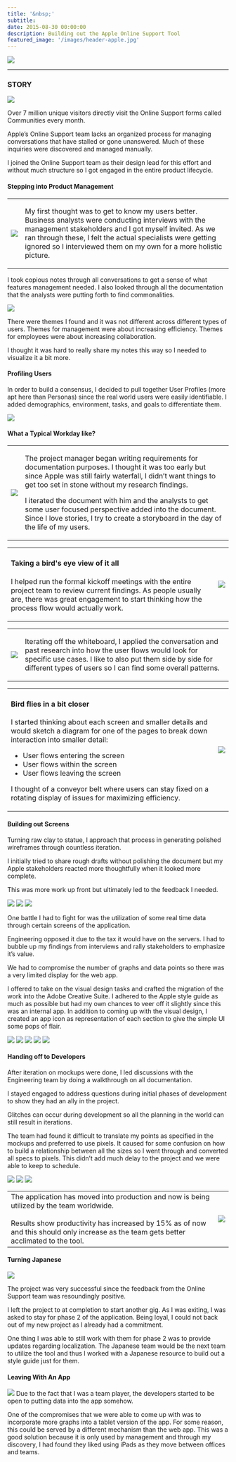 ```yaml
---
title: '&nbsp;'
subtitle: 
date: 2015-08-30 00:00:00
description: Building out the Apple Online Support Tool
featured_image: '/images/header-apple.jpg'
---
```


<img src="../images/story-poster-apple.png">

<hr>

### STORY

<img src="../images/story-apple-1.png">

Over 7 million unique visitors directly visit the Online Support forms called Communities every month. 

Apple’s Online Support team lacks an organized process for managing conversations that have stalled or gone unanswered. Much of these inquiries were discovered and managed manually.

I joined the Online Support team as their design lead for this effort and without much structure so I got engaged in the entire product lifecycle.

#### Stepping into Product Management

<table>

<tr>

<td class="half"><img src="../images/story-apple-2.jpg"></td>
<td>
<p>
My first thought was to get to know my users better. Business analysts were conducting interviews with the management stakeholders and I got myself invited. As we ran through these, I felt the actual specialists were getting ignored so I interviewed them on my own for a more holistic picture.
</p>
</td>

</tr>

</table>

I took copious notes through all conversations to get a sense of what features management needed. I also looked through all the documentation that the analysts were putting forth to find commonalities. 

<img src="../images/story-apple-3.png">

There were themes I found and it was not different across different types of users. Themes for management were about increasing efficiency. Themes for employees were about increasing collaboration.

I thought it was hard to really share my notes this way so I needed to visualize it a bit more.

#### Profiling Users

In order to build a consensus, I decided to pull together User Profiles (more apt here than Personas) since the real world users were easily identifiable. I added demographics, environment, tasks, and goals to differentiate them.

<img  src="../images/story-apple-4.png">

#### What a Typical Workday like?



<table>

<tr>

<td class="half"><img src="../images/story-apple-5.png"></td>
<td>
<p>
The project manager began writing requirements for documentation purposes.  I thought it was too early but since Apple was still fairly waterfall, I didn’t want things to get too set in stone without my research findings.
</p>
<p>
I iterated the document with him and the analysts to get some user focused perspective added into the document. Since I love stories, I try to create a storyboard in the day of the life of my users.
</p>
</td>

</tr>

</table>



<table>

<tr>

<td>
<h4>Taking a bird's eye view of it all</h4>
<p>I helped run the formal kickoff meetings with the entire project team to review current findings. As people usually are, there was great engagement to start thinking how the process flow would actually work. 
</p>
</td>
<td class="half">

<img src="../images/story-apple-6.png">

</td>

</tr>
</table>

<table>
<tr>
<td>

<img src="../images/story-apple-7.png">

</td>
<td class="third">

Iterating off the whiteboard, I applied the conversation and past research into how the user flows would look for specific use cases. I like to also put them side by side for different types of users so I can find some overall patterns.

</td>

</tr>

</table>

<table>

<tr>

<td class="half">
<h4>Bird flies in a bit closer</h4>
<p>I started thinking about each screen and smaller details and would sketch a diagram for one of the pages to break down interaction into smaller detail:</p>
<ul>
<li>User flows entering the screen</li>
<li>User flows within the screen</li>
<li>User flows leaving the screen</li>
</ul>
<p>I thought of a conveyor belt where users can stay fixed on a rotating display of issues for maximizing efficiency.</p>
</td>
<td>
<img src="../images/story-apple-8.png">
</td>

</tr>
</table>

#### Building out Screens

Turning raw clay to statue, I approach that process in generating polished wireframes through countless iteration.

I initially tried to share rough drafts without polishing the document but my Apple stakeholders reacted more thoughtfully when it looked more complete. 

This was more work up front but ultimately led to the feedback I needed. 

<div class="gallery" data-columns="1">
<img src="../images/story-apple-9a.png">
<img src="../images/story-apple-9b.png">
<img src="../images/story-apple-9c.png">
</div>

One battle I had to fight for was the utilization of some real time data through certain screens of the application.

Engineering opposed it due to the tax it would have on the servers.  I had to bubble up my findings from interviews and rally stakeholders to emphasize it’s value.  

We had to compromise the number of graphs and data points so there was a very limited display for the web app.

I offered to take on the visual design tasks and crafted the migration of the work into the Adobe Creative Suite. I adhered to the Apple style guide as much as possible but had my own chances to veer off it slightly since this was an internal app. In addition to coming up with the visual design, I created an app icon as representation of each section to give the simple UI some pops of flair.

<div class="gallery" data-columns="1">
<img src="../images/story-apple-10a.png">
<img src="../images/story-apple-10b.png">
<img src="../images/story-apple-10c.png">
<img src="../images/story-apple-10d.png">
<img src="../images/story-apple-10e.png">
</div>


#### Handing off to Developers

After iteration on mockups were done, I led discussions with the Engineering team by doing a walkthrough on all documentation.

I stayed engaged to address questions during initial phases of development to show they had an ally in the project.

Glitches can occur during development so all the planning in the world can still result in iterations.

The team had found it difficult to translate my points as specified in the mockups and preferred to use pixels. It caused for some confusion on how to build a relationship between all the sizes so I went through and converted all specs to pixels. This didn’t add much delay to the project and we were able to keep to schedule.

<div class="gallery" data-columns="1">
<img src="../images/story-apple-11a.png">
<img src="../images/story-apple-11b.png">
<img src="../images/story-apple-11c.png">
</div>


<table>
<tr>

<td class="half">
The application has moved into production and now is being utilized by the team worldwide.  
<br><br>
Results show productivity has increased by 15% as of now and this should only increase as the team gets better acclimated to the tool.
</td>
<td>
<img src="../images/story-apple-12.png">
</td>

</tr>
</table>


#### Turning Japanese
<img src="../images/story-apple-13.png">

The project was very successful since the feedback from the Online Support team was resoundingly positive.

I left the project to at completion to start another gig. As I was exiting, I was asked to stay for phase 2 of the application. Being loyal, I could not back out of my new project as I already had a commitment.

One thing I was able to still work with them for phase 2 was to provide updates regarding localization. The Japanese team would be the next team to utilize the tool and thus I worked with a Japanese resource to build out a style guide just for them.

#### Leaving With An App
<img src="../images/story-apple-14.png">
Due to the fact that I was a team player, the developers started to be open to putting data into the app somehow.

One of the compromises that we were able to come up with was to incorporate more graphs into a tablet version of the app. For some reason, this could be served by a different mechanism than the web app. This was a good solution because it is only used by management and through my discovery, I had found they liked using iPads as they move between offices and teams.
